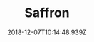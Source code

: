 ---
region: en
date: 2018-12-07T10:14:48.939Z
title: 'Saffron'
subtitle: ''
opening: ''
closing: ''
image: /images/1200x675/IMG_9902.jpg
description: 'We grow Saffron with lots of love and hard work. After meticulously sorting the stigmas (which is the female part of the flower, producing the saffron spice), we dry them at low temperatures to lock in aroma and taste.'
weight: 3
---